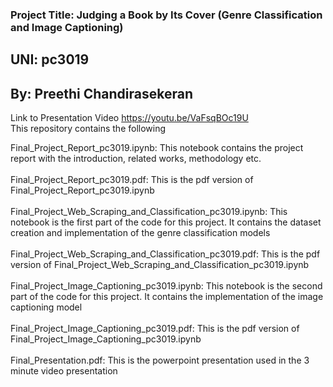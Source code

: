 ### Project Title: Judging a Book by Its Cover (Genre Classification and Image Captioning)
## UNI: pc3019
## By: Preethi Chandirasekeran

Link to Presentation Video https://youtu.be/VaFsqBOc19U  <br>
This repository contains the following <br> 

Final_Project_Report_pc3019.ipynb: This notebook contains the project report with the introduction, related works, methodology etc. <br> <br>
Final_Project_Report_pc3019.pdf: This is the pdf version of Final_Project_Report_pc3019.ipynb <br> <br>
Final_Project_Web_Scraping_and_Classification_pc3019.ipynb: This notebook is the first part of the code for this project. It contains the dataset creation and implementation of the genre classification models <br><br>
Final_Project_Web_Scraping_and_Classification_pc3019.pdf: This is the pdf version of Final_Project_Web_Scraping_and_Classification_pc3019.ipynb <br><br>
Final_Project_Image_Captioning_pc3019.ipynb: This notebook is the second part of the code for this project. It contains the implementation of the image captioning model <br><br>
Final_Project_Image_Captioning_pc3019.pdf: This is the pdf version of Final_Project_Image_Captioning_pc3019.ipynb <br><br>
Final_Presentation.pdf: This is the powerpoint presentation used in the 3 minute video presentation <br><br>
